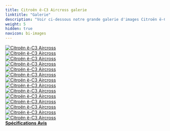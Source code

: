 ```yaml
---
title: Citroën ë-C3 Aircross galerie
linktitle: "Galerie"
description: "Voir ci-dessous notre grande galerie d'images Citroën ë-C3 Aircross. Cliquez sur les images pour les versions haute résolution."
weight: 5
hidden: true
navicon: bi-images
---
```

<!-- markdownlint-disable MD033 -->
<div class="row" id ="my-gallery">
	<div class="pswp-grid-item col-6 col-md-4">
		<a href="https://media.evkx.net/multimedia/models/citroën/ë-c3_aircross/ë-c3_aircross/charging_1.jpg"
data-pswp-src="https://media.evkx.net/multimedia/models/citroën/ë-c3_aircross/ë-c3_aircross/charging_1.jpg"
data-pswp-width="2893"
data-pswp-height="2170" 
target="_blank">
			<img src="https://media.evkx.net/multimedia/models/citroën/ë-c3_aircross/ë-c3_aircross/charging_1_xst.jpg" alt="Citroën ë-C3 Aircross" class="img-fluid " />
		</a>
	</div>
	<div class="pswp-grid-item col-6 col-md-4">
		<a href="https://media.evkx.net/multimedia/models/citroën/ë-c3_aircross/ë-c3_aircross/details_1.jpg"
data-pswp-src="https://media.evkx.net/multimedia/models/citroën/ë-c3_aircross/ë-c3_aircross/details_1.jpg"
data-pswp-width="3000"
data-pswp-height="2000" 
target="_blank">
			<img src="https://media.evkx.net/multimedia/models/citroën/ë-c3_aircross/ë-c3_aircross/details_1_xst.jpg" alt="Citroën ë-C3 Aircross" class="img-fluid " />
		</a>
	</div>
	<div class="pswp-grid-item col-6 col-md-4">
		<a href="https://media.evkx.net/multimedia/models/citroën/ë-c3_aircross/ë-c3_aircross/details_2.jpg"
data-pswp-src="https://media.evkx.net/multimedia/models/citroën/ë-c3_aircross/ë-c3_aircross/details_2.jpg"
data-pswp-width="3000"
data-pswp-height="2000" 
target="_blank">
			<img src="https://media.evkx.net/multimedia/models/citroën/ë-c3_aircross/ë-c3_aircross/details_2_xst.jpg" alt="Citroën ë-C3 Aircross" class="img-fluid " />
		</a>
	</div>
	<div class="pswp-grid-item col-6 col-md-4">
		<a href="https://media.evkx.net/multimedia/models/citroën/ë-c3_aircross/ë-c3_aircross/exterior_1.jpg"
data-pswp-src="https://media.evkx.net/multimedia/models/citroën/ë-c3_aircross/ë-c3_aircross/exterior_1.jpg"
data-pswp-width="2894"
data-pswp-height="2170" 
target="_blank">
			<img src="https://media.evkx.net/multimedia/models/citroën/ë-c3_aircross/ë-c3_aircross/exterior_1_xst.jpg" alt="Citroën ë-C3 Aircross" class="img-fluid " />
		</a>
	</div>
	<div class="pswp-grid-item col-6 col-md-4">
		<a href="https://media.evkx.net/multimedia/models/citroën/ë-c3_aircross/ë-c3_aircross/exterior_2.jpg"
data-pswp-src="https://media.evkx.net/multimedia/models/citroën/ë-c3_aircross/ë-c3_aircross/exterior_2.jpg"
data-pswp-width="2894"
data-pswp-height="2170" 
target="_blank">
			<img src="https://media.evkx.net/multimedia/models/citroën/ë-c3_aircross/ë-c3_aircross/exterior_2_xst.jpg" alt="Citroën ë-C3 Aircross" class="img-fluid " />
		</a>
	</div>
	<div class="pswp-grid-item col-6 col-md-4">
		<a href="https://media.evkx.net/multimedia/models/citroën/ë-c3_aircross/ë-c3_aircross/exterior_3.jpg"
data-pswp-src="https://media.evkx.net/multimedia/models/citroën/ë-c3_aircross/ë-c3_aircross/exterior_3.jpg"
data-pswp-width="2893"
data-pswp-height="2170" 
target="_blank">
			<img src="https://media.evkx.net/multimedia/models/citroën/ë-c3_aircross/ë-c3_aircross/exterior_3_xst.jpg" alt="Citroën ë-C3 Aircross" class="img-fluid " />
		</a>
	</div>
	<div class="pswp-grid-item col-6 col-md-4">
		<a href="https://media.evkx.net/multimedia/models/citroën/ë-c3_aircross/ë-c3_aircross/exterior_4.jpg"
data-pswp-src="https://media.evkx.net/multimedia/models/citroën/ë-c3_aircross/ë-c3_aircross/exterior_4.jpg"
data-pswp-width="3000"
data-pswp-height="1671" 
target="_blank">
			<img src="https://media.evkx.net/multimedia/models/citroën/ë-c3_aircross/ë-c3_aircross/exterior_4_xst.jpg" alt="Citroën ë-C3 Aircross" class="img-fluid " />
		</a>
	</div>
	<div class="pswp-grid-item col-6 col-md-4">
		<a href="https://media.evkx.net/multimedia/models/citroën/ë-c3_aircross/ë-c3_aircross/frontseats_1.jpg"
data-pswp-src="https://media.evkx.net/multimedia/models/citroën/ë-c3_aircross/ë-c3_aircross/frontseats_1.jpg"
data-pswp-width="3000"
data-pswp-height="2000" 
target="_blank">
			<img src="https://media.evkx.net/multimedia/models/citroën/ë-c3_aircross/ë-c3_aircross/frontseats_1_xst.jpg" alt="Citroën ë-C3 Aircross" class="img-fluid " />
		</a>
	</div>
	<div class="pswp-grid-item col-6 col-md-4">
		<a href="https://media.evkx.net/multimedia/models/citroën/ë-c3_aircross/ë-c3_aircross/interior_1.jpg"
data-pswp-src="https://media.evkx.net/multimedia/models/citroën/ë-c3_aircross/ë-c3_aircross/interior_1.jpg"
data-pswp-width="2896"
data-pswp-height="2177" 
target="_blank">
			<img src="https://media.evkx.net/multimedia/models/citroën/ë-c3_aircross/ë-c3_aircross/interior_1_xst.jpg" alt="Citroën ë-C3 Aircross" class="img-fluid " />
		</a>
	</div>
	<div class="pswp-grid-item col-6 col-md-4">
		<a href="https://media.evkx.net/multimedia/models/citroën/ë-c3_aircross/ë-c3_aircross/interior_2.jpg"
data-pswp-src="https://media.evkx.net/multimedia/models/citroën/ë-c3_aircross/ë-c3_aircross/interior_2.jpg"
data-pswp-width="3000"
data-pswp-height="2000" 
target="_blank">
			<img src="https://media.evkx.net/multimedia/models/citroën/ë-c3_aircross/ë-c3_aircross/interior_2_xst.jpg" alt="Citroën ë-C3 Aircross" class="img-fluid " />
		</a>
	</div>
	<div class="pswp-grid-item col-6 col-md-4">
		<a href="https://media.evkx.net/multimedia/models/citroën/ë-c3_aircross/ë-c3_aircross/main_1.jpg"
data-pswp-src="https://media.evkx.net/multimedia/models/citroën/ë-c3_aircross/ë-c3_aircross/main_1.jpg"
data-pswp-width="2893"
data-pswp-height="2170" 
target="_blank">
			<img src="https://media.evkx.net/multimedia/models/citroën/ë-c3_aircross/ë-c3_aircross/main_1_xst.jpg" alt="Citroën ë-C3 Aircross" class="img-fluid " />
		</a>
	</div>
	<div class="pswp-grid-item col-6 col-md-4">
		<a href="https://media.evkx.net/multimedia/models/citroën/ë-c3_aircross/ë-c3_aircross/screens_1.jpg"
data-pswp-src="https://media.evkx.net/multimedia/models/citroën/ë-c3_aircross/ë-c3_aircross/screens_1.jpg"
data-pswp-width="3000"
data-pswp-height="2000" 
target="_blank">
			<img src="https://media.evkx.net/multimedia/models/citroën/ë-c3_aircross/ë-c3_aircross/screens_1_xst.jpg" alt="Citroën ë-C3 Aircross" class="img-fluid " />
		</a>
	</div>
	<div class="pswp-grid-item col-6 col-md-4">
		<a href="https://media.evkx.net/multimedia/models/citroën/ë-c3_aircross/ë-c3_aircross/screens_2.jpg"
data-pswp-src="https://media.evkx.net/multimedia/models/citroën/ë-c3_aircross/ë-c3_aircross/screens_2.jpg"
data-pswp-width="3000"
data-pswp-height="2000" 
target="_blank">
			<img src="https://media.evkx.net/multimedia/models/citroën/ë-c3_aircross/ë-c3_aircross/screens_2_xst.jpg" alt="Citroën ë-C3 Aircross" class="img-fluid " />
		</a>
	</div>
	<div class="pswp-grid-item col-6 col-md-4">
		<a href="https://media.evkx.net/multimedia/models/citroën/ë-c3_aircross/ë-c3_aircross/trunk_1.jpg"
data-pswp-src="https://media.evkx.net/multimedia/models/citroën/ë-c3_aircross/ë-c3_aircross/trunk_1.jpg"
data-pswp-width="2894"
data-pswp-height="2170" 
target="_blank">
			<img src="https://media.evkx.net/multimedia/models/citroën/ë-c3_aircross/ë-c3_aircross/trunk_1_xst.jpg" alt="Citroën ë-C3 Aircross" class="img-fluid " />
		</a>
	</div>
</div>
<script type="module">
  import PhotoSwipeLightbox from '/js/photoswipe-lightbox.esm.js';
    const lightbox = new PhotoSwipeLightbox({
       gallery: '#my-gallery',
        children: 'a',
        pswpModule: () => import('/js/photoswipe.esm.js')
    });
lightbox.init();
</script>
<div class="mt-3 mb-3">
<a href="../specifications/" class="text-decoration-none text-black">
<strong><i class="bi-arrow-left"></i> Spécifications </strong>
</a>
<a href="../reviews/" class="text-decoration-none text-black float-end">
<strong>Avis <i class="bi-arrow-right"></i></strong>
</a>
</div>
